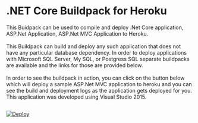 # .NET Core Buildpack for Heroku

This Buidpack can be used to compile and deploy .Net Core application, ASP.Net Application, ASP.Net MVC Application to Heroku. <br><br>
This Buildpack can build and deploy any such application that does not have any particular database dependency. In order to deploy applications with Microsoft SQL Server, My SQL, or Postgress SQL separate buildpacks are available and the links for those are provided below. <br><br>
In order to see the buildpack in action, you can click on the button below which will deploy a sample ASP.Net MVC application to heroku and you can see the build and deployment logs as the application gets deployed for you. This application was developed using Visual Studio 2015. 
<br><p>
##
<a href="https://heroku.com/deploy?template=https://github.com/heroku-softtrends/dotnetmvc.sample/tree/master">
  <img src="https://www.herokucdn.com/deploy/button.svg" alt="Deploy">
</a>
